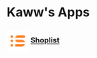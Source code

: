 # Kaww's Apps

### <img src="./Shoplist/shoplist-logo.png" width="50" align="center"> [Shoplist](./Shoplist/index.md)

